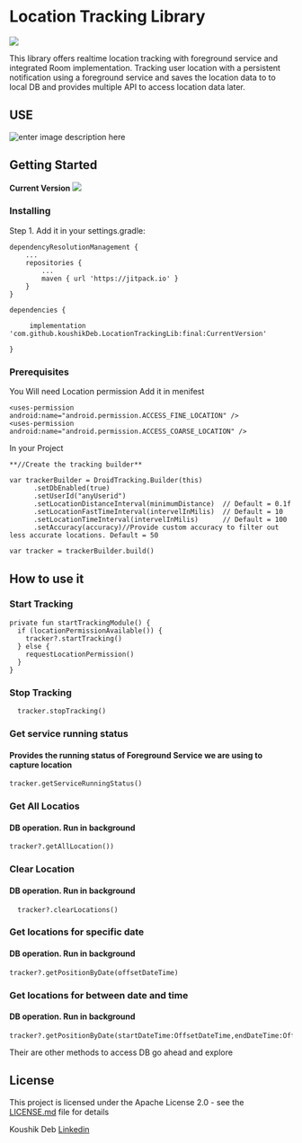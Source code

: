
# Location Tracking Library  
 [![](https://jitpack.io/v/koushikDeb/LocationTrackingLib.svg)](https://jitpack.io/#koushikDeb/LocationTrackingLib)
 
This library offers realtime location tracking with foreground service and integrated Room implementation. Tracking user location with a persistent notification using a foreground service and saves the location data to to local DB and provides multiple API to access location data later.  

## USE

![enter image description here](https://github.com/koushikDeb/LocationTrackingLib/blob/master/demo.gif?raw=true)


## Getting Started

**Current Version** 
 [![](https://jitpack.io/v/koushikDeb/LocationTrackingLib.svg)](https://jitpack.io/#koushikDeb/LocationTrackingLib)

### Installing

Step 1. Add it in your settings.gradle:

```
dependencyResolutionManagement {
    ...
    repositories {
        ...
        maven { url 'https://jitpack.io' }
    }
}
```


```
dependencies {

     implementation 'com.github.koushikDeb.LocationTrackingLib:final:CurrentVersion'

}
```


### Prerequisites

You Will need Location permission
Add it in menifest
```
<uses-permission android:name="android.permission.ACCESS_FINE_LOCATION" />  
<uses-permission android:name="android.permission.ACCESS_COARSE_LOCATION" />
```

In your Project

```
**//Create the tracking builder** 

var trackerBuilder = DroidTracking.Builder(this)
      .setDbEnabled(true)
      .setUserId("anyUserid") 
      .setLocationDistanceInterval(minimumDistance)  // Default = 0.1f
      .setLocationFastTimeInterval(intervelInMilis)  // Default = 10
      .setLocationTimeInterval(intervelInMilis)      // Default = 100
      .setAccuracy(accuracy)//Provide custom accuracy to filter out less accurate locations. Default = 50

var tracker = trackerBuilder.build()

```    


## How to use it 

### **Start Tracking** 
```
private fun startTrackingModule() {  
  if (locationPermissionAvailable()) {  
    tracker?.startTracking()  
  } else {  
    requestLocationPermission()  
  }  
}
```

### Stop Tracking 
```
  tracker.stopTracking()  
```

### Get service running status 
#### Provides the running status of Foreground Service we are using to capture location
```
tracker.getServiceRunningStatus()
```


### Get All Locatios
#### DB operation. Run in background 
```
tracker?.getAllLocation())  
```

### Clear Location
#### DB operation. Run in background 
```
  tracker?.clearLocations()  
```
### Get locations for specific date
#### DB operation. Run in background 
```
tracker?.getPositionByDate(offsetDateTime)
```

### Get locations for between date and time 
#### DB operation. Run in background 
```
tracker?.getPositionByDate(startDateTime:OffsetDateTime,endDateTime:OffsetDateTime)
```


Their are other methods to access DB go ahead and explore







## License

This project is licensed under the Apache License 2.0 - see the [LICENSE.md](/LICENSE) file for details




Koushik Deb [Linkedin](https://www.linkedin.com/in/koushik-deb-19562385)












